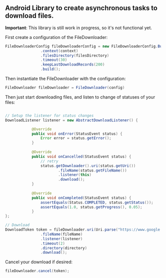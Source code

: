 ## Android Library to create asynchronous tasks to download files.

**Important**: This library is still work in progress, so it's not functional yet.

First create a configuration of the FileDownloader:

```java
FileDownloaderConfig fileDownloaderConfig = new FileDownloaderConfig.Builder()
                .context(context)
                .filesDirectory(filesDirectory)
                .timeout(30)
                .keepLastDownloadRecords(200)
                .build();
```
Then instantiate the FileDownloader with the configuration:
```java
FileDownloader fileDownloader = FileDownloader(config)
```

Then just start downloading files, and listen to change of statuses of your files:

```java

// Setup the listener for status changes
DownloadListener listener = new AbstractDownloadListener() {

            @Override
            public void onError(StatusEvent status) {
                Error error = status.getError();
            }
            
            @Override
            public void onCancelled(StatusEvent status) {
                // retry
                status.getDownloader().uri(status.getUri())
                        .fileName(status.getFileName())
                        .listener(this)
                        .download();
            }
            
            @Override
            public void onCompleted(StatusEvent status) {
                assertEquals(Status.COMPLETED, status.getStatus());
                assertEquals(1.0, status.getProgress(), 0.05);
            }
};

// Download
DownloadToken token = fileDownloader.uri(Uri.parse("https://www.google.com"))
                .fileName(fileName)
                .listener(listener)
                .timeout(2)
                .directory(directory)
                .download();
```
Cancel your download if desired:
```java
fileDownloader.cancel(token);
```
